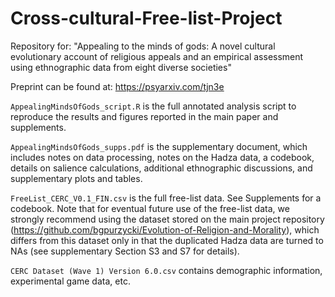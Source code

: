 # Cross-cultural-Free-list-Project
Repository for: "Appealing to the minds of gods: A novel cultural evolutionary account of religious appeals and an empirical assessment using ethnographic data from eight diverse societies"

Preprint can be found at: https://psyarxiv.com/tjn3e

`AppealingMindsOfGods_script.R` is the full annotated analysis script to reproduce the results and figures reported in the main paper and supplements.

`AppealingMindsOfGods_supps.pdf` is the supplementary document, which includes notes on data processing, notes on the Hadza data, a codebook, details on salience calculations, additional ethnographic discussions, and supplementary plots and tables.

`FreeList_CERC_V0.1_FIN.csv` is the full free-list data. See Supplements for a codebook. Note that for eventual future use of the free-list data, we strongly recommend using the dataset stored on the main project repository (https://github.com/bgpurzycki/Evolution-of-Religion-and-Morality), which differs from this dataset only in that the duplicated Hadza data are turned to NAs (see supplementary Section S3 and S7 for details).

`CERC Dataset (Wave 1) Version 6.0.csv` contains demographic information, experimental game data, etc.
